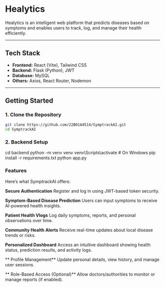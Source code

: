 # Healytics 

Healytics is an intelligent web platform that predicts diseases based on symptoms and enables users to track, log, and manage their health efficiently.

---

## Tech Stack

- **Frontend:** React (Vite), Tailwind CSS  
- **Backend:** Flask (Python), JWT  
- **Database:** MySQL  
- **Others:** Axios, React Router, Nodemon

---

## Getting Started

### 1. Clone the Repository

```bash
git clone https://github.com/22B01A4514/SymptrackAI.git
cd SymptrackAI

```
### 2. Backend Setup
cd backend
python -m venv venv
venv\Scripts\activate  # On Windows
pip install -r requirements.txt
python app.py


### Features
Here’s what SymptrackAI offers:

**Secure Authentication**
Register and log in using JWT-based token security.

**Symptom-Based Disease Prediction**
Users can input symptoms to receive AI-powered health insights.

**Patient Health Vlogs**
Log daily symptoms, reports, and personal observations over time.

**Community Health Alerts**
Receive real-time updates about local disease trends or risks.

**Personalized Dashboard**
Access an intuitive dashboard showing health status, prediction results, and activity logs.

** Profile Management**
Update personal details, view history, and manage user sessions.

** Role-Based Access (Optional)**
Allow doctors/authorities to monitor or manage reports (if enabled).
